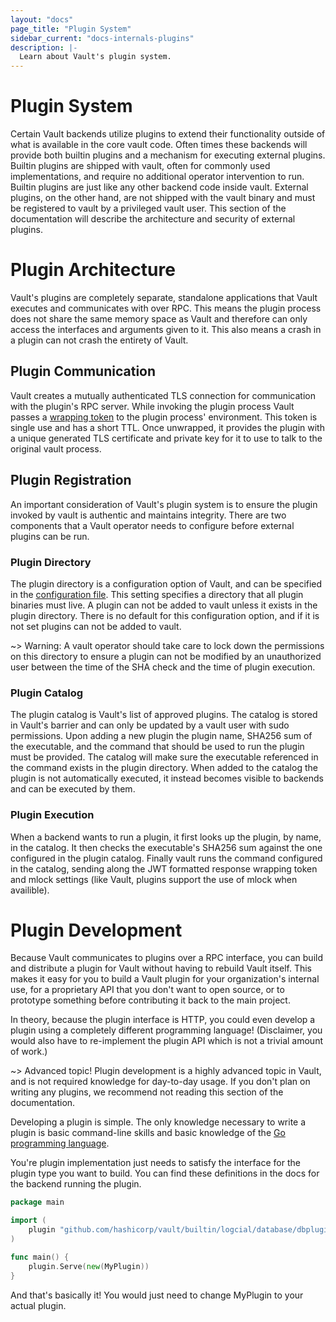 ```yaml
---
layout: "docs"
page_title: "Plugin System"
sidebar_current: "docs-internals-plugins"
description: |-
  Learn about Vault's plugin system.
---
```


# Plugin System
Certain Vault backends utilize plugins to extend their functionality outside of
what is available in the core vault code. Often times these backends will
provide both builtin plugins and a mechanism for executing external plugins.
Builtin plugins are shipped with vault, often for commonly used implementations,
and require no additional operator intervention to run. Builtin plugins are
just like any other backend code inside vault. External plugins, on the other
hand, are not shipped with the vault binary and must be registered to vault by
a privileged vault user. This section of the documentation will describe the
architecture and security of external plugins. 

# Plugin Architecture
Vault's plugins are completely separate, standalone applications that Vault
executes and communicates with over RPC. This means the plugin process does not
share the same memory space as Vault and therefore can only access the
interfaces and arguments given to it. This also means a crash in a plugin can not
crash the entirety of Vault.

## Plugin Communication
Vault creates a mutually authenticated TLS connection for communication with the
plugin's RPC server. While invoking the plugin process Vault passes a [wrapping
token](https://www.vaultproject.io/docs/concepts/response-wrapping.html) to the
plugin process' environment. This token is single use and has a short TTL. Once
unwrapped, it provides the plugin with a unique generated TLS certificate and
private key for it to use to talk to the original vault process. 

## Plugin Registration
An important consideration of Vault's plugin system is to ensure the plugin
invoked by vault is authentic and maintains integrity. There are two components
that a Vault operator needs to configure before external plugins can be run.

### Plugin Directory
The plugin directory is a configuration option of Vault, and can be specified in
the [configuration file](https://www.vaultproject.io/docs/configuration/index.html).
This setting specifies a directory that all plugin binaries must live. A plugin
can not be added to vault unless it exists in the plugin directory. There is no
default for this configuration option, and if it is not set plugins can not be
added to vault.

~> Warning: A vault operator should take care to lock down the permissions on
this directory to ensure a plugin can not be modified by an unauthorized user
between the time of the SHA check and the time of plugin execution.

### Plugin Catalog
The plugin catalog is Vault's list of approved plugins. The catalog is stored in
Vault's barrier and can only be updated by a vault user with sudo permissions.
Upon adding a new plugin the plugin name, SHA256 sum of the executable, and the
command that should be used to run the plugin must be provided. The catalog will
make sure the executable referenced in the command exists in the plugin
directory. When added to the catalog the plugin is not automatically executed,
it instead becomes visible to backends and can be executed by them. 

### Plugin Execution
When a backend wants to run a plugin, it first looks up the plugin, by name, in
the catalog. It then checks the executable's SHA256 sum against the one
configured in the plugin catalog. Finally vault runs the command configured in
the catalog, sending along the JWT formatted response wrapping token and mlock
settings (like Vault, plugins support the use of mlock when availible).

# Plugin Development
Because Vault communicates to plugins over a RPC interface, you can build and
distribute a plugin for Vault without having to rebuild Vault itself. This makes
it easy for you to build a Vault plugin for your organization's internal use,
for a proprietary API that you don't want to open source, or to prototype
something before contributing it back to the main project.

In theory, because the plugin interface is HTTP, you could even develop a plugin
using a completely different programming language! (Disclaimer, you would also
have to re-implement the plugin API which is not a trivial amount of work.)

~> Advanced topic! Plugin development is a highly advanced topic in Vault, and
is not required knowledge for day-to-day usage. If you don't plan on writing any
plugins, we recommend not reading this section of the documentation.

Developing a plugin is simple. The only knowledge necessary to write
a plugin is basic command-line skills and basic knowledge of the
[Go programming language](http://golang.org).

You're plugin implementation just needs to satisfy the interface for the plugin
type you want to build. You can find these definitions in the docs for the
backend running the plugin.

```go
package main

import (
	plugin "github.com/hashicorp/vault/builtin/logcial/database/dbplugin"
)

func main() {
	plugin.Serve(new(MyPlugin))
}
```

And that's basically it! You would just need to change MyPlugin to your actual
plugin.
